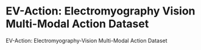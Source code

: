 # EV-Action: Electromyography Vision Multi-Modal Action Dataset
EV-Action: Electromyography-Vision Multi-Modal Action Dataset
